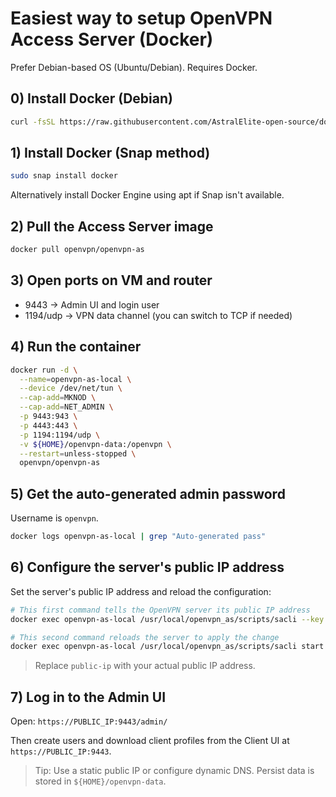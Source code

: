 # Easiest way to setup OpenVPN Access Server (Docker)

Prefer Debian-based OS (Ubuntu/Debian). Requires Docker.

## 0) Install Docker (Debian)
```bash
curl -fsSL https://raw.githubusercontent.com/AstralElite-open-source/docker/main/docker.sh | sudo bash
```

## 1) Install Docker (Snap method)

```bash
sudo snap install docker
```

Alternatively install Docker Engine using apt if Snap isn't available.

## 2) Pull the Access Server image

```bash
docker pull openvpn/openvpn-as
```

## 3) Open ports on VM and router

- 9443 → Admin UI  and login user
- 1194/udp → VPN data channel (you can switch to TCP if needed)

## 4) Run the container

```bash
docker run -d \
  --name=openvpn-as-local \
  --device /dev/net/tun \
  --cap-add=MKNOD \
  --cap-add=NET_ADMIN \
  -p 9443:943 \
  -p 4443:443 \
  -p 1194:1194/udp \
  -v ${HOME}/openvpn-data:/openvpn \
  --restart=unless-stopped \
  openvpn/openvpn-as
```

## 5) Get the auto-generated admin password

Username is `openvpn`.

```bash
docker logs openvpn-as-local | grep "Auto-generated pass"
```

## 6) Configure the server's public IP address

Set the server's public IP address and reload the configuration:

```bash
# This first command tells the OpenVPN server its public IP address
docker exec openvpn-as-local /usr/local/openvpn_as/scripts/sacli --key "host.name" --value "public-ip" ConfigPut

# This second command reloads the server to apply the change
docker exec openvpn-as-local /usr/local/openvpn_as/scripts/sacli start
```

> Replace `public-ip` with your actual public IP address.

## 7) Log in to the Admin UI

Open: `https://PUBLIC_IP:9443/admin/`

Then create users and download client profiles from the Client UI at `https://PUBLIC_IP:9443`.

> Tip: Use a static public IP or configure dynamic DNS. Persist data is stored in `${HOME}/openvpn-data`.
